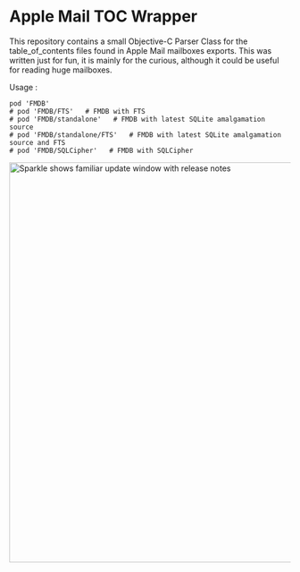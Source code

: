 # Apple Mail TOC Wrapper

This repository contains a small Objective-C Parser Class
for the table_of_contents files found in Apple Mail mailboxes
exports. This was written just for fun, it is mainly for the
curious, although it could be useful for reading huge mailboxes.



Usage :

```
pod 'FMDB'
# pod 'FMDB/FTS'   # FMDB with FTS
# pod 'FMDB/standalone'   # FMDB with latest SQLite amalgamation source
# pod 'FMDB/standalone/FTS'   # FMDB with latest SQLite amalgamation source and FTS
# pod 'FMDB/SQLCipher'   # FMDB with SQLCipher
```
<img src="Resources/Screenshot.png" width="715" alt="Sparkle shows familiar update window with release notes">
